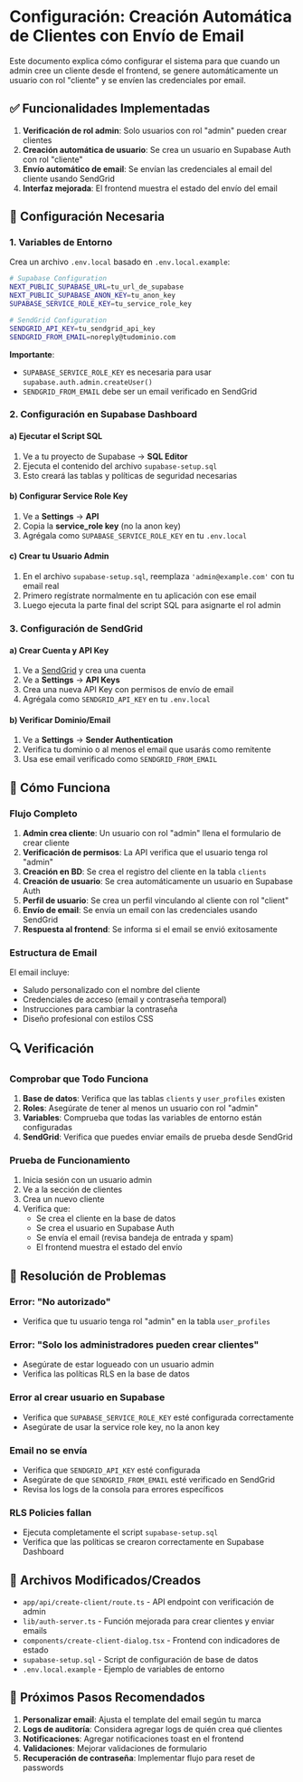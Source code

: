 # Configuración: Creación Automática de Clientes con Envío de Email

Este documento explica cómo configurar el sistema para que cuando un admin cree un cliente desde el frontend, se genere automáticamente un usuario con rol "cliente" y se envíen las credenciales por email.

## ✅ Funcionalidades Implementadas

1. **Verificación de rol admin**: Solo usuarios con rol "admin" pueden crear clientes
2. **Creación automática de usuario**: Se crea un usuario en Supabase Auth con rol "cliente"
3. **Envío automático de email**: Se envían las credenciales al email del cliente usando SendGrid
4. **Interfaz mejorada**: El frontend muestra el estado del envío del email

## 🔧 Configuración Necesaria

### 1. Variables de Entorno

Crea un archivo `.env.local` basado en `.env.local.example`:

```bash
# Supabase Configuration
NEXT_PUBLIC_SUPABASE_URL=tu_url_de_supabase
NEXT_PUBLIC_SUPABASE_ANON_KEY=tu_anon_key
SUPABASE_SERVICE_ROLE_KEY=tu_service_role_key

# SendGrid Configuration
SENDGRID_API_KEY=tu_sendgrid_api_key
SENDGRID_FROM_EMAIL=noreply@tudominio.com
```

**Importante**: 
- `SUPABASE_SERVICE_ROLE_KEY` es necesaria para usar `supabase.auth.admin.createUser()`
- `SENDGRID_FROM_EMAIL` debe ser un email verificado en SendGrid

### 2. Configuración en Supabase Dashboard

#### a) Ejecutar el Script SQL
1. Ve a tu proyecto de Supabase → **SQL Editor**
2. Ejecuta el contenido del archivo `supabase-setup.sql`
3. Esto creará las tablas y políticas de seguridad necesarias

#### b) Configurar Service Role Key
1. Ve a **Settings** → **API**
2. Copia la **service_role key** (no la anon key)
3. Agrégala como `SUPABASE_SERVICE_ROLE_KEY` en tu `.env.local`

#### c) Crear tu Usuario Admin
1. En el archivo `supabase-setup.sql`, reemplaza `'admin@example.com'` con tu email real
2. Primero regístrate normalmente en tu aplicación con ese email
3. Luego ejecuta la parte final del script SQL para asignarte el rol admin

### 3. Configuración de SendGrid

#### a) Crear Cuenta y API Key
1. Ve a [SendGrid](https://sendgrid.com/) y crea una cuenta
2. Ve a **Settings** → **API Keys**
3. Crea una nueva API Key con permisos de envío de email
4. Agrégala como `SENDGRID_API_KEY` en tu `.env.local`

#### b) Verificar Dominio/Email
1. Ve a **Settings** → **Sender Authentication**
2. Verifica tu dominio o al menos el email que usarás como remitente
3. Usa ese email verificado como `SENDGRID_FROM_EMAIL`

## 🚀 Cómo Funciona

### Flujo Completo

1. **Admin crea cliente**: Un usuario con rol "admin" llena el formulario de crear cliente
2. **Verificación de permisos**: La API verifica que el usuario tenga rol "admin"
3. **Creación en BD**: Se crea el registro del cliente en la tabla `clients`
4. **Creación de usuario**: Se crea automáticamente un usuario en Supabase Auth
5. **Perfil de usuario**: Se crea un perfil vinculando al cliente con rol "client"
6. **Envío de email**: Se envía un email con las credenciales usando SendGrid
7. **Respuesta al frontend**: Se informa si el email se envió exitosamente

### Estructura de Email

El email incluye:
- Saludo personalizado con el nombre del cliente
- Credenciales de acceso (email y contraseña temporal)
- Instrucciones para cambiar la contraseña
- Diseño profesional con estilos CSS

## 🔍 Verificación

### Comprobar que Todo Funciona

1. **Base de datos**: Verifica que las tablas `clients` y `user_profiles` existen
2. **Roles**: Asegúrate de tener al menos un usuario con rol "admin"
3. **Variables**: Comprueba que todas las variables de entorno están configuradas
4. **SendGrid**: Verifica que puedes enviar emails de prueba desde SendGrid

### Prueba de Funcionamiento

1. Inicia sesión con un usuario admin
2. Ve a la sección de clientes
3. Crea un nuevo cliente
4. Verifica que:
   - Se crea el cliente en la base de datos
   - Se crea el usuario en Supabase Auth
   - Se envía el email (revisa bandeja de entrada y spam)
   - El frontend muestra el estado del envío

## 🐛 Resolución de Problemas

### Error: "No autorizado"
- Verifica que tu usuario tenga rol "admin" en la tabla `user_profiles`

### Error: "Solo los administradores pueden crear clientes"
- Asegúrate de estar logueado con un usuario admin
- Verifica las políticas RLS en la base de datos

### Error al crear usuario en Supabase
- Verifica que `SUPABASE_SERVICE_ROLE_KEY` esté configurada correctamente
- Asegúrate de usar la service role key, no la anon key

### Email no se envía
- Verifica que `SENDGRID_API_KEY` esté configurada
- Asegúrate de que `SENDGRID_FROM_EMAIL` esté verificado en SendGrid
- Revisa los logs de la consola para errores específicos

### RLS Policies fallan
- Ejecuta completamente el script `supabase-setup.sql`
- Verifica que las políticas se crearon correctamente en Supabase Dashboard

## 📁 Archivos Modificados/Creados

- `app/api/create-client/route.ts` - API endpoint con verificación de admin
- `lib/auth-server.ts` - Función mejorada para crear clientes y enviar emails
- `components/create-client-dialog.tsx` - Frontend con indicadores de estado
- `supabase-setup.sql` - Script de configuración de base de datos
- `.env.local.example` - Ejemplo de variables de entorno

## 🎯 Próximos Pasos Recomendados

1. **Personalizar email**: Ajusta el template del email según tu marca
2. **Logs de auditoría**: Considera agregar logs de quién crea qué clientes
3. **Notificaciones**: Agregar notificaciones toast en el frontend
4. **Validaciones**: Mejorar validaciones de formulario
5. **Recuperación de contraseña**: Implementar flujo para reset de passwords
